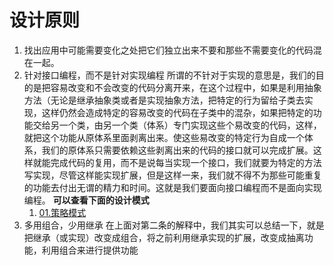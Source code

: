 # 设计原则
1. 找出应用中可能需要变化之处把它们独立出来不要和那些不需要变化的代码混在一起。
2. 针对接口编程，而不是针对实现编程
	所谓的不针对于实现的意思是，我们的目的是把容易改变和不会改变的代码分离开来，在这个过程中，如果是利用抽象方法（无论是继承抽象类或者是实现抽象方法，把特定的行为留给子类去实现，这样仍然会造成特定的容易改变的代码在子类中的混杂，如果把特定的功能交给另一个类，由另一个类（体系）专门实现这些个易改变的代码，这样，就把这个功能从原体系里面剥离出来。使这些易改变的特定行为自成一个体系，我们的原体系只需要依赖这些剥离出来的代码的接口就可以完成扩展。这样就能完成代码的复用，而不是说每当实现一个接口，我们就要为特定的方法写实现，尽管这样能实现扩展，但是这样一来，我们就不得不为那些可能重复的功能去付出无谓的精力和时间。这就是我们要面向接口编程而不是面向实现编程。
	**可以查看下面的设计模式**
	01. [01.策略模式](01.策略模式.md)
3. 多用组合，少用继承
    在上面对第二条的解释中，我们其实可以总结一下，就是把继承（或实现）改变成组合，将之前利用继承实现的扩展，改变成抽离功能，利用组合来进行提供功能

